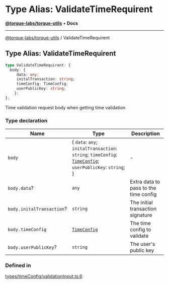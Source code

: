 # Type Alias: ValidateTimeRequirent

[**@torque-labs/torque-utils**](../) • **Docs**

***

[@torque-labs/torque-utils](../) / ValidateTimeRequirent

## Type Alias: ValidateTimeRequirent

```ts
type ValidateTimeRequirent: {
  body: {
     data: any;
     initalTransaction: string;
     timeConfig: TimeConfig;
     userPublicKey: string;
    };
};
```

Time validation request body when getting time validation

### Type declaration

| Name                      | Type                                                                                                                      | Description                           |
| ------------------------- | ------------------------------------------------------------------------------------------------------------------------- | ------------------------------------- |
| `body`                    | { `data`: `any`; `initalTransaction`: `string`; `timeConfig`: [`TimeConfig`](timeconfig.md); `userPublicKey`: `string`; } | -                                     |
| `body.data`?              | `any`                                                                                                                     | Extra data to pass to the time config |
| `body.initalTransaction`? | `string`                                                                                                                  | The initial transaction signature     |
| `body.timeConfig`         | [`TimeConfig`](timeconfig.md)                                                                                             | The time config to validate           |
| `body.userPublicKey`?     | `string`                                                                                                                  | The user's public key                 |

### Defined in

[types/timeConfig/validationInput.ts:6](https://github.com/torque-labs/torque-utils/blob/3bd29ca22f900f1cf2686f7f240bf82e15337207/types/timeConfig/validationInput.ts#L6)
